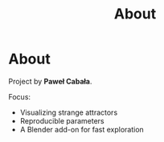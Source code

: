 ﻿---
layout: default
title: About
---

# About

Project by **Paweł Cabała**.

Focus:
- Visualizing strange attractors
- Reproducible parameters
- A Blender add-on for fast exploration
